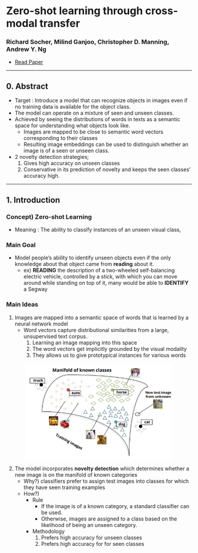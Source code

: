 # Zero-shot learning through cross-modal transfer
### Richard Socher, Milind Ganjoo, Christopher D. Manning, Andrew Y. Ng
* [Read Paper](https://file.notion.so/f/s/979ead36-2810-4500-93c7-9672bc249f12/5027-zero-shot-learning-through-cross-modal-transfer.pdf?id=248a03b3-531c-4cb5-96cd-1e0a88d08c19&table=block&spaceId=f4f04cc2-d7ba-4dd0-bec8-86c2393d0c27&expirationTimestamp=1687543511698&signature=E99oUS3_SO12-AgM4YdLDbNJQ9Xq8P40yiGThu11aNQ&downloadName=5027-zero-shot-learning-through-cross-modal-transfer.pdf)

---
## 0. Abstract
* Target : Introduce a model that can recognize objects in images even if no training data is available for the object class.
* The model can operate on a mixture of seen and unseen classes.
* Achieved by seeing the distributions of words in texts as a semantic space for understanding what objects look like.
  * Images are mapped to be close to semantic word vectors corresponding to their classes
  * Resulting image embeddings can be used to distinguish whether an image is of a seen or unseen class.
* 2 novelty detection strategies; 
  1. Gives high accuracy on unseen classes
  2. Conservative in its prediction of novelty and keeps the seen classes’ accuracy high.

---

## 1. Introduction
### Concept) Zero-shot Learning
  * Meaning : The ability to classify instances of an unseen visual class,


### Main Goal
* Model people’s ability to identify unseen objects even if the only knowledge about that object came from **reading** about it.
  * ex) **READING** the description of a two-wheeled self-balancing electric vehicle, controlled by a stick, with which you can move around while standing on top of it, many would be able to **IDENTIFY** a Segway


### Main Ideas
1. Images are mapped into a semantic space of words that is learned by a neural network model
   * Word vectors capture distributional similarities from a large, unsupervised text corpus.
     1. Learning an image mapping into this space 
     2. The word vectors get implicitly grounded by the visual modality 
     3. They allows us to give prototypical instances for various words

<center>
<img src="~@source/../../images/zero-shot_learning/01_01.png" width="400rm" />
</center>

2. The model incorporates **novelty detection** which determines whether a new image is on the manifold of known categories
   * Why?) classifiers prefer to assign test images into classes for which they have seen training examples
   * How?)
     * Rule
       * If the image is of a known category, a standard classifier can be used.
       * Otherwise, images are assigned to a class based on the likelihood of being an unseen category.
     * Methodology
       1. Prefers high accuracy for unseen classes
       2. Prefers high accuracy for for seen classes